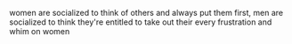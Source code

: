  women are socialized to think of others and always put them first, men are socialized to think they're entitled to take out their every frustration and whim on  women 
